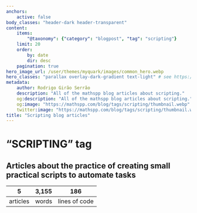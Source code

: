 ```yaml
---
anchors:
    active: false
body_classes: "header-dark header-transparent"
content:
    items:
        "@taxonomy": {"category": "blogpost", "tag": "scripting"}
    limit: 20
    order:
        by: date
        dir: desc
    pagination: true
hero_image_url: /user/themes/myquark/images/common_hero.webp
hero_classes: "parallax overlay-dark-gradient text-light" # see https://demo.getgrav.org/blog-skeleton/blog/hero-classes
metadata:
    author: Rodrigo Girão Serrão
    description: "All of the mathspp blog articles about scripting."
    og:description: "All of the mathspp blog articles about scripting."
    og:image: "https://mathspp.com/blog/tags/scripting/thumbnail.webp"
    twitter:image: "https://mathspp.com/blog/tags/scripting/thumbnail.webp"
title: "Scripting blog articles"
---
```


# “SCRIPTING” tag


## Articles about the practice of creating small practical scripts to automate tasks



<table class="stats-table">
    <thead>
        <tr>
            <th style="text-align: center;">5</th>
            <th style="text-align: center;">3,155</th>
            <th style="text-align: center;">186</th>
        </tr>
    </thead>
    <tbody>
        <tr>
            <td style="text-align: center;">articles</td>
            <td style="text-align: center;">words</td>
            <td style="text-align: center;">lines of code</td>
        </tr>
    </tbody>
</table>